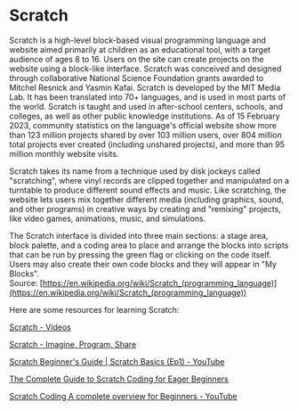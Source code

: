 
Scratch
=======






Scratch is a high-level block-based visual programming language and website aimed primarily at children as an educational tool, with a target audience of ages 8 to 16. Users on the site can create projects on the website using a block-like interface. Scratch was conceived and designed through collaborative National Science Foundation grants awarded to Mitchel Resnick and Yasmin Kafai. Scratch is developed by the MIT Media Lab. It has been translated into 70+ languages, and is used in most parts of the world. Scratch is taught and used in after-school centers, schools, and colleges, as well as other public knowledge institutions. As of 15 February 2023, community statistics on the language's official website show more than 123 million projects shared by over 103 million users, over 804 million total projects ever created (including unshared projects), and more than 95 million monthly website visits.

Scratch takes its name from a technique used by disk jockeys called "scratching", where vinyl records are clipped together and manipulated on a turntable to produce different sound effects and music. Like scratching, the website lets users mix together different media (including graphics, sound, and other programs) in creative ways by creating and "remixing" projects, like video games, animations, music, and simulations.

The Scratch interface is divided into three main sections: a stage area, block palette, and a coding area to place and arrange the blocks into scripts that can be run by pressing the green flag or clicking on the code itself. Users may also create their own code blocks and they will appear in "My Blocks".  
Source: [https://en.wikipedia.org/wiki/Scratch_(programming_language)](https://en.wikipedia.org/wiki/Scratch_(programming_language))

Here are some resources for learning Scratch:

[Scratch - Videos](https://scratch.mit.edu/help/videos/)

[Scratch - Imagine, Program, Share](https://scratch.mit.edu/?tutorial=getStarted)

[Scratch Beginner's Guide | Scratch Basics (Ep1) - YouTube](https://www.youtube.com/watch?v=zN_Zos7Fxac)

[The Complete Guide to Scratch Coding for Eager Beginners](https://gamedevacademy.org/scratch-tutorial/)

[Scratch Coding A complete overview for Beginners - YouTube](https://www.youtube.com/watch?v=K0T7zuxEIgw)
